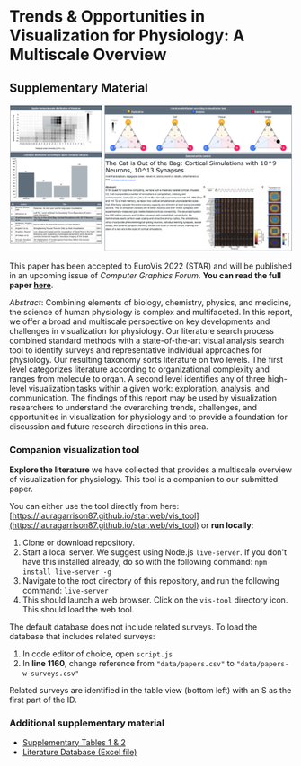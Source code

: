 # Trends & Opportunities in Visualization for Physiology: A Multiscale Overview
## Supplementary Material

![Screenshot of navigation interface for literature collected and categorized to date for Physiology Visualization State-of-the-Art Report](resource/preview.png)

This paper has been accepted to EuroVis 2022 (STAR) and will be published in an upcoming issue of _Computer Graphics Forum_. **You can read the full paper [here](resource/Garrison_STAR_cameraready.pdf)**.

*Abstract*:
Combining elements of biology, chemistry, physics, and medicine, the science of human physiology is complex and multifaceted. In this report, we offer a broad and multiscale perspective on key developments and challenges in visualization for physiology. Our literature search process combined standard methods with a state-of-the-art visual analysis search tool to identify surveys and representative individual approaches for physiology. Our resulting taxonomy sorts literature on two levels. The first level categorizes literature according to organizational complexity and ranges from molecule to organ. A second level identifies any of three high-level visualization tasks within a given work: exploration, analysis, and communication. The findings of this report may be used by visualization researchers to understand the overarching trends, challenges, and opportunities in visualization for physiology and to provide a foundation for discussion and future research directions in this area. 

### Companion visualization tool
**Explore the literature** we have collected that provides a multiscale overview of visualization for physiology. This tool is a companion to our submitted paper.

You can either use the tool directly from here: [https://lauragarrison87.github.io/star.web/vis_tool](https://lauragarrison87.github.io/star.web/vis_tool) or **run locally**:
1. Clone or download repository.
2. Start a local server. We suggest using Node.js ```live-server```. If you don't have this installed already, do so with the following command: ```npm install live-server -g```
3. Navigate to the root directory of this repository, and run the following command: ```live-server```
4. This should launch a web browser. Click on the ```vis-tool``` directory icon. This should load the web tool.

The default database does not include related surveys. To load the database that includes related surveys:
1. In code editor of choice, open ```script.js```
2. In **line 1160**, change reference from ```"data/papers.csv"``` to ```"data/papers-w-surveys.csv"```

Related surveys are identified in the table view (bottom left) with an S as the first part of the ID.

### Additional supplementary material
- [Supplementary Tables 1 & 2](resource/supplementary_tables.pdf)
- [Literature Database (Excel file)](vis_tool/data/literature-database.xlsx)

